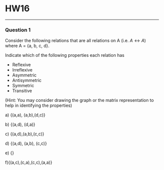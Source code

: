 # HW16
---
### Question 1
Consider the following relations that are all relations on A (i.e. $A \leftrightarrow A$) where A = {a, b, c, d}. 

Indicate which of the following properties each relation has
- Reflexive
- Irreflexive
- Asymmetric
- Antisymmetric
- Symmetric
- Transitive

(Hint: You may consider drawing the graph or the matrix representation to help in identifying the properties)

a) \{(a,a), (a,b),(d,c)\}

b) \{(a,d), (d,a)\}

c) \{(a,d),(a,b),(c,c)\}

d) \{(a,d), (a,b), (c,c)\}

e) \{\}

f)\{(a,c),(c,a),(c,c),(a,a)\}

